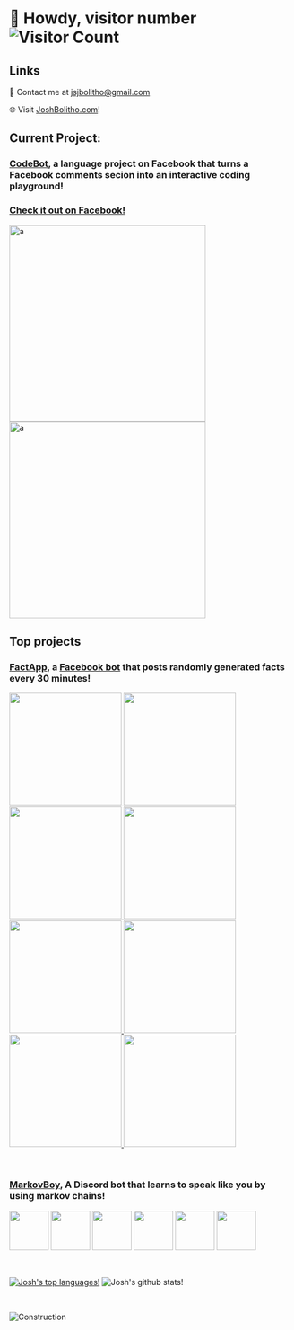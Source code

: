 # 🤠 Howdy, visitor number ![Visitor Count](https://profile-counter.glitch.me/JoshBolitho/count.svg)

## Links
📧 Contact me at jsjbolitho@gmail.com

🌐 Visit [JoshBolitho.com](https://www.joshbolitho.com)!

## Current Project:

### [CodeBot](https://github.com/JoshBolitho/CodeBot), a language project on Facebook that turns a Facebook comments secion into an interactive coding playground! 

### [Check it out on Facebook!](https://www.facebook.com/CodeBotOfficial/)

<img width="350" alt="a" src="https://user-images.githubusercontent.com/17404588/127153720-215c145e-e140-4353-bd90-e444d706b0cd.png"><img width="350" alt="a" src="https://user-images.githubusercontent.com/17404588/127153741-10f8c63e-d604-47e5-ba71-db22a3aefca4.png">


## Top projects

### [FactApp](https://github.com/JoshBolitho/FactApp), a [Facebook bot](https://www.facebook.com/FactBotMarkov/) that posts randomly generated facts every 30 minutes!
<a href="https://www.facebook.com/FactBotMarkov/">
  
  <img src="https://user-images.githubusercontent.com/17404588/120011534-80660700-c032-11eb-9287-f4e47bc047ce.png" width="200" height="auto" /> 
  <img src="https://user-images.githubusercontent.com/17404588/120010241-041ef400-c031-11eb-93ef-219fcfe1c19b.png" width="200" height="auto" />
  <img src="https://user-images.githubusercontent.com/17404588/120011594-970c5e00-c032-11eb-92bb-102e1a6269a5.png" width="200" height="auto" />
  <img src="https://user-images.githubusercontent.com/17404588/120010244-05502100-c031-11eb-8cd2-18c01efaa542.png" width="200" height="auto" />
  <img src="https://user-images.githubusercontent.com/17404588/120011611-9c69a880-c032-11eb-916e-bd36cd3db5e0.png" width="200" height="auto" />
  <img src="https://user-images.githubusercontent.com/17404588/120011640-a4294d00-c032-11eb-8f53-f681315f0a16.png" width="200" height="auto" />
  <img src="https://user-images.githubusercontent.com/17404588/120011675-ad1a1e80-c032-11eb-80be-67a81966fd7e.png" width="200" height="auto" />
  <img src="https://user-images.githubusercontent.com/17404588/120011628-9ffd2f80-c032-11eb-8f86-4f6462402d68.png" width="200"height="auto" />
</a>

&nbsp;

### [MarkovBoy](https://github.com/JoshBolitho/MarkovBoy), A Discord bot that learns to speak like you by using markov chains!
<div>
  <img src="https://user-images.githubusercontent.com/17404588/120015260-40ede980-c037-11eb-884d-6358fe03ae4a.JPG" width="auto" height="70" />
  <img src="https://user-images.githubusercontent.com/17404588/120015268-421f1680-c037-11eb-9fd0-15f18b018154.JPG" width="auto" height="70" />
  <img src="https://user-images.githubusercontent.com/17404588/120015274-43504380-c037-11eb-9bdf-7a30703d9e6f.JPG" width="auto" height="70" />
  <img src="https://user-images.githubusercontent.com/17404588/120015277-43e8da00-c037-11eb-8e12-ce58063b0b1d.JPG" width="auto" height="70" />
  <img src="https://user-images.githubusercontent.com/17404588/120015269-42b7ad00-c037-11eb-8fce-17613b3cbb5b.JPG" width="auto" height="70" />
  <img src="https://user-images.githubusercontent.com/17404588/120015280-43e8da00-c037-11eb-9226-c19eca5615e8.JPG" width="auto" height="70" />
</div>

&nbsp;

[![Josh's top languages!](https://github-readme-stats.vercel.app/api/top-langs/?username=JoshBolitho&theme=cobalt)](https://github.com/joshBolitho/github-readme-stats)
![Josh's github stats!](https://github-readme-stats.vercel.app/api?username=JoshBolitho&theme=cobalt) 

&nbsp;

![Construction](https://images2.minutemediacdn.com/image/upload/c_fit,f_auto,fl_lossy,q_auto,w_728/v1555999902/shape/mentalfloss/construction_8.gif)
